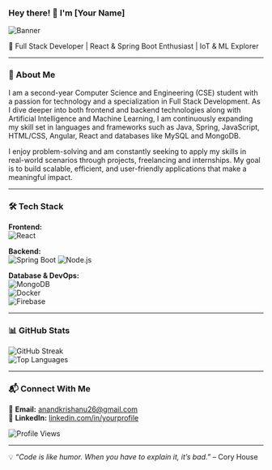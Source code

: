 ### Hey there! 👋 I'm [Your Name]

![Banner](https://github.com/yourusername/banner-image.png)  

🔹 Full Stack Developer | React & Spring Boot Enthusiast | IoT & ML Explorer

---

### 🚀 About Me
I am a second-year Computer Science and Engineering (CSE) student with a passion for technology and a specialization in Full Stack Development. As I dive deeper into both frontend and backend technologies along with Artificial Intelligence and Machine Learning, I am continuously expanding my skill set in languages and frameworks such as Java, Spring, JavaScript, HTML/CSS, Angular, React and databases like MySQL and MongoDB.

I enjoy problem-solving and am constantly seeking to apply my skills in real-world scenarios through projects, freelancing and internships. My goal is to build scalable, efficient, and user-friendly applications that make a meaningful impact.

---

### 🛠️ Tech Stack

**Frontend:**  
![React](https://img.shields.io/badge/-React-61DAFB?logo=react&logoColor=white&style=flat-square)

**Backend:**  
![Spring Boot](https://img.shields.io/badge/-Spring%20Boot-6DB33F?logo=spring-boot&logoColor=white&style=flat-square) 
![Node.js](https://img.shields.io/badge/-Node.js-339933?logo=node.js&logoColor=white&style=flat-square)

**Database & DevOps:**  
![MongoDB](https://img.shields.io/badge/-MongoDB-47A248?logo=mongodb&logoColor=white&style=flat-square)  
![Docker](https://img.shields.io/badge/-Docker-2496ED?logo=docker&logoColor=white&style=flat-square)  
![Firebase](https://img.shields.io/badge/-Firebase-FFCA28?logo=firebase&logoColor=black&style=flat-square)

---

### 📊 GitHub Stats

![GitHub Streak](https://github-readme-streak-stats.herokuapp.com?user=yourusername&theme=tokyonight&hide_border=true)  
![Top Languages](https://github-readme-stats.vercel.app/api/top-langs/?username=yourusername&layout=compact&theme=tokyonight)

---

### 📬 Connect With Me

📩 **Email:** [anandkrishanu26@gmail.com](mailto:anandkrishanu26@gmail.com)  
🔗 **LinkedIn:** [linkedin.com/in/yourprofile](https://www.linkedin.com/in/krishanu-anand-71b87528b/)  

![Profile Views](https://komarev.com/ghpvc/?username=yourusername&color=blue)

---

💡 *“Code is like humor. When you have to explain it, it’s bad.”* – Cory House
